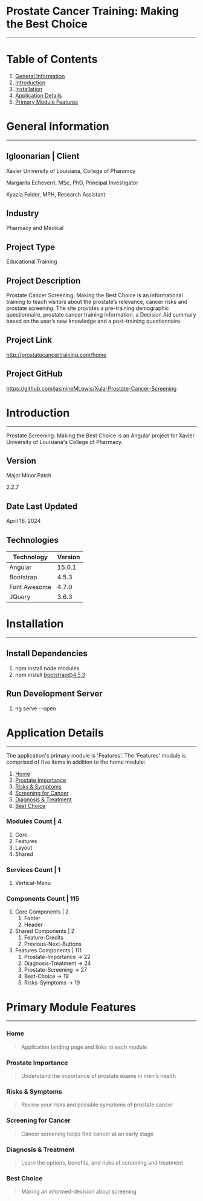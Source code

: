 # Prostate Cancer Training: Making the Best Choice
----

# Table of Contents

1. [General Information](#general-information)
2. [Introduction](#introduction)
3. [Installation](#installation)
4. [Application Details](#application-details)
5. [Primary Module Features](#primary-module-features)

# General Information
----

## Igloonarian | Client
<p>Xavier University of Louisiana, College of Pharamcy</p>
<p>Margarita Echeverri, MSc, PhD, Principal Investigator</p>
<p>Kyazia Felder, MPH, Research Assistant</p>

## Industry
Pharmacy and Medical

## Project Type
Educational Training

## Project Description
Prostate Cancer Screening: Making the Best Choice is an informational training to teach visitors about the prostate’s relevance, cancer risks and prostate screening. The site provides a pre-training demographic questionnaire, prostate cancer training information, a Decision Aid summary based on the user’s new knowledge and a post-training questionnaire.

## Project Link
http://prostatecancertraining.com/home

## Project GitHub
https://github.com/jasmineMLewis/Xula-Prostate-Cancer-Screening


# Introduction
----
Prostate Screening: Making the Best Choice is an Angular project for Xavier University of Louisiana's College of Pharmacy.

## Version
<p>Major.Minor.Patch</p>
<p>2.2.7</p>

## Date Last Updated
April 16, 2024

## Technologies
| Technology | Version  |
|--|--|
| Angular | 15.0.1 |
| Bootstrap | 4.5.3 |
| Font Awesome | 4.7.0 |
| JQuery | 3.6.3 |

# Installation
----

## Install Dependencies
1) npm install node modules  <br/>
2) npm install bootstrap@4.5.3 <br/>

## Run Development Server
1) ng serve --open

# Application Details
----
The application's primary module is 'Features'. The 'Features' module is comprised of five items
in addition to the home module:
1. [Home](#home)
2. [Prostate Importance](#prostate-importance)
3. [Risks & Symptoms](#risks-symptoms)
4. [Screening for Cancer](#screening-for-cancer)
5. [Diagnosis & Treatment](#diagnosis-treatment)
6. [Best Choice](#best-choice)

### Modules Count | 4
1. Core
2. Features
3. Layout
4. Shared

### Services Count | 1
1. Vertical-Menu

### Components Count | 115
1. Core Components | 2
    1. Footer
    2. Header
2. Shared Components | 2
    1. Feature-Credits
    2. Previous-Next-Buttons
3. Features Components |  111
    1. Prostate-Importance -> 22
    2. Diagnosis-Treatment -> 24
    3. Prostate-Screening -> 27
    4. Best-Choice -> 19
    5. Risks-Symptoms -> 19

# Primary Module Features
----

### Home
> Application landing page and links to each module

### Prostate Importance
> Understand the importance of prostate exams in men's health

### Risks & Symptoms
> Review your risks and possible symptoms of prostate cancer

### Screening for Cancer
> Cancer screening helps find cancer at an early stage

### Diagnosis & Treatment
> Learn the options, benefits, and risks of screening and treatment

### Best Choice
> Making an informed-decision about screening